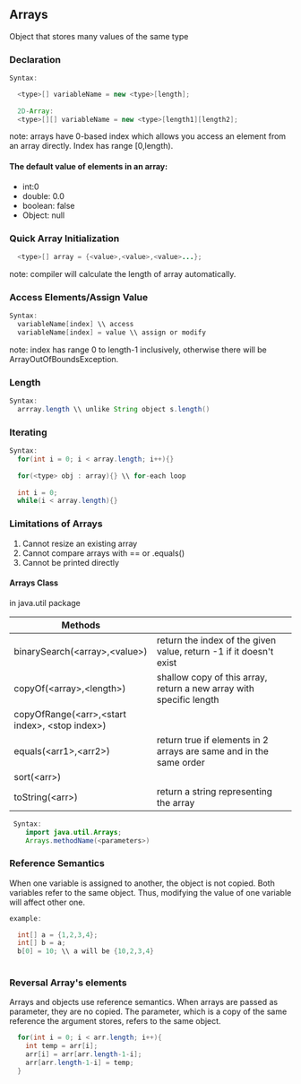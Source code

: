 ## Arrays

Object that stores many values of the same type

### Declaration

```java
Syntax:

  <type>[] variableName = new <type>[length];
  
  2D-Array:
  <type>[][] variableName = new <type>[length1][length2];
```
note: arrays have 0-based index which allows you access an element from an array directly. Index has range \[0,length). 
#### The default value of elements in an array: 
  - int:0
  - double: 0.0
  - boolean: false
  - Object: null
  
###  Quick Array Initialization
```java
  <type>[] array = {<value>,<value>,<value>...};
```
note: compiler will calculate the length of array automatically.

### Access Elements/Assign Value
```java
Syntax:
  variableName[index] \\ access
  variableName[index] = value \\ assign or modify
```
note: index has range 0 to length-1 inclusively, otherwise there will be ArrayOutOfBoundsException.

### Length
```java
Syntax:
  arrray.length \\ unlike String object s.length()
```

### Iterating

```java
Syntax:
  for(int i = 0; i < array.length; i++){}
  
  for(<type> obj : array){} \\ for-each loop
  
  int i = 0;
  while(i < array.length){}
```

### Limitations of Arrays
1. Cannot resize an existing array
2. Cannot compare arrays with == or .equals()
3. Cannot be printed directly

#### Arrays Class
in java.util package

| Methods        |            | 
| ------------- |-------------|
| binarySearch(\<array\>,\<value\>)      | return the index of the given value, return -1 if it doesn't exist |
| copyOf(\<array\>,\<length\>)    | shallow copy of this array, return a new array with specific length    | 
|copyOfRange(\<arr\>,\<start index\>, \<stop index\>)||
| equals(\<arr1\>,\<arr2\>)| return true if elements in 2 arrays are same and in the same order      |  
|sort(\<arr\>)| |
|toString(\<arr\>)| return a string representing the array|
```java
 Syntax:
    import java.util.Arrays;
    Arrays.methodName(<parameters>)
```
### Reference Semantics
When one variable is assigned to another, the object is not copied. Both variables refer to the same object. Thus, modifying the value of one variable will affect other one.
```java
example:

  int[] a = {1,2,3,4};
  int[] b = a;
  b[0] = 10; \\ a will be {10,2,3,4}
  
```

### Reversal Array's elements
Arrays and objects use reference semantics.
When arrays are passed as parameter, they are no copied. The parameter, which is a copy of the same reference the argument stores, refers to the same object. 
```java
  for(int i = 0; i < arr.length; i++){
    int temp = arr[i];
    arr[i] = arr[arr.length-1-i];
    arr[arr.length-1-i] = temp;
  }
```


